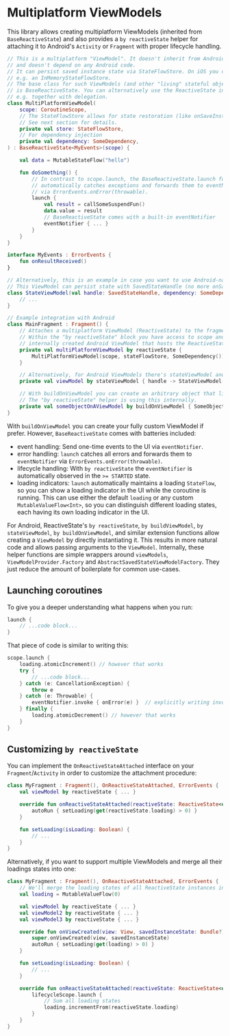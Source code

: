 # Multiplatform ViewModels

This library allows creating multiplatform ViewModels (inherited from `BaseReactiveState`) and also provides a `by reactiveState` helper for attaching it to Android's `Activity` or `Fragment` with proper lifecycle handling.

```kotlin
// This is a multiplatform "ViewModel". It doesn't inherit from Android's ViewModel
// and doesn't depend on any Android code.
// It can persist saved instance state via StateFlowStore. On iOS you could pass
// e.g. an InMemoryStateFlowStore.
// The base class for such ViewModels (and other "living" stateful objects)
// is BaseReactiveState. You can alternatively use the ReactiveState interface
// e.g. together with delegation.
class MultiPlatformViewModel(
    scope: CoroutineScope,
    // The StateFlowStore allows for state restoration (like onSaveInstanceState).
    // See next section for details.
    private val store: StateFlowStore,
    // For dependency injection
    private val dependency: SomeDependency,
) : BaseReactiveState<MyEvents>(scope) {

    val data = MutableStateFlow("hello")

    fun doSomething() {
        // In contrast to scope.launch, the BaseReactiveState.launch function
        // automatically catches exceptions and forwards them to eventNotifier
        // via ErrorEvents.onError(throwable).
        launch {
            val result = callSomeSuspendFun()
            data.value = result
            // BaseReactiveState comes with a built-in eventNotifier
            eventNotifier { ... }
        }
    }
}

interface MyEvents : ErrorEvents {
    fun onResultReceived()
}

// Alternatively, this is an example in case you want to use Android-native ViewModels.
// This ViewModel can persist state with SavedStateHandle (no more onSaveInstanceState() boilerplate)
class StateViewModel(val handle: SavedStateHandle, dependency: SomeDependency) : ViewModel() {
    // ...
}

// Example integration with Android
class MainFragment : Fragment() {
    // Attaches a multiplatform ViewModel (ReactiveState) to the fragment.
    // Within the "by reactiveState" block you have access to scope and stateFlowStore which are taken from an
    // internally created Android ViewModel that hosts the ReactiveState instance.
    private val multiPlatformViewModel by reactiveState {
        MultiPlatformViewModel(scope, stateFlowStore, SomeDependency())
    }

    // Alternatively, for Android ViewModels there's stateViewModel and buildViewModel
    private val viewModel by stateViewModel { handle -> StateViewModel(handle, SomeDependency()) }

    // With buildOnViewModel you can create an arbitrary object that lives on an internally created wrapper ViewModel.
    // The "by reactiveState" helper is using this internally.
    private val someObjectOnAViewModel by buildOnViewModel { SomeObject() }
}
```

With `buildOnViewModel` you can create your fully custom ViewModel if prefer. However, `BaseReactiveState` comes with batteries included:

* event handling: Send one-time events to the UI via `eventNotifier`.
* error handling: `launch` catches all errors and forwards them to `eventNotifier` via `ErrorEvents.onError(throwable)`.
* lifecycle handling: With `by reactiveState` the `eventNotifier` is automatically observed in the `>= STARTED` state.
* loading indicators: `launch` automatically maintains a loading `StateFlow`, so you can show a loading indicator in the UI while the coroutine is running. This can use either the default `loading` or any custom `MutableValueFlow<Int>`, so you can distinguish different loading states, each having its own loading indicator in the UI.

For Android, ReactiveState's `by reactiveState`, `by buildViewModel`, `by stateViewModel`, `by buildOnViewModel`, and similar extension functions allow creating a `ViewModel` by directly instantiating it.
This results in more natural code and allows passing arguments to the `ViewModel`.
Internally, these helper functions are simple wrappers around `viewModels`, `ViewModelProvider.Factory` and `AbstractSavedStateViewModelFactory`.
They just reduce the amount of boilerplate for common use-cases.

## Launching coroutines

To give you a deeper understanding what happens when you run:

```kotlin
launch {
    // ...code block...
}
```

That piece of code is similar to writing this:

```kotlin
scope.launch {
    loading.atomicIncrement() // however that works
    try {
        // ...code block...
    } catch (e: CancellationException) {
        throw e
    } catch (e: Throwable) {
        eventNotifier.invoke { onError(e) }  // explicitly writing invoke for clarity only
    } finally {
        loading.atomicDecrement() // however that works
    }
}
```

## Customizing `by reactiveState`

You can implement the `OnReactiveStateAttached` interface on your `Fragment`/`Activity` in order to customize the attachment procedure:

```kotlin
class MyFragment : Fragment(), OnReactiveStateAttached, ErrorEvents {
    val viewModel by reactiveState { ... }

    override fun onReactiveStateAttached(reactiveState: ReactiveState<out ErrorEvents>) {
        autoRun { setLoading(get(reactiveState.loading) > 0) }
    }

    fun setLoading(isLoading: Boolean) {
        // ...
    }
}
```

Alternatively, if you want to support multiple ViewModels and merge all their loadings states into one:

```kotlin
class MyFragment : Fragment(), OnReactiveStateAttached, ErrorEvents {
    // We'll merge the loading states of all ReactiveState instances into this one
    val loading = MutableValueFlow(0)

    val viewModel by reactiveState { ... }
    val viewModel2 by reactiveState { ... }
    val viewModel3 by reactiveState { ... }

    override fun onViewCreated(view: View, savedInstanceState: Bundle?) {
        super.onViewCreated(view, savedInstanceState)
        autoRun { setLoading(get(loading) > 0) }
    }

    fun setLoading(isLoading: Boolean) {
        // ...
    }

    override fun onReactiveStateAttached(reactiveState: ReactiveState<out ErrorEvents>) {
        lifecycleScope.launch {
            // Sum all loading states
            loading.incrementFrom(reactiveState.loading)
        }
    }
}
```
